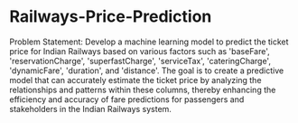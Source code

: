 # Railways-Price-Prediction
Problem Statement: Develop a machine learning model to predict the ticket price for Indian Railways based on various factors such as 'baseFare', 'reservationCharge', 'superfastCharge', 'serviceTax', 'cateringCharge', 'dynamicFare', 'duration', and 'distance'. The goal is to create a predictive model that can accurately estimate the ticket price by analyzing the relationships and patterns within these columns, thereby enhancing the efficiency and accuracy of fare predictions for passengers and stakeholders in the Indian Railways system.

